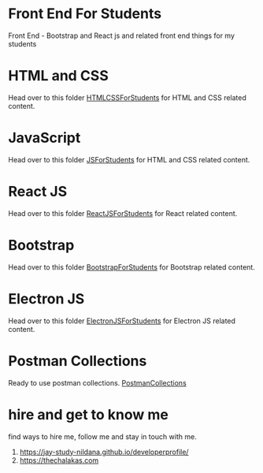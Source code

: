 
# Front End For Students

Front End - Bootstrap and React js and related front end things for my students

# HTML and CSS

Head over to this folder [HTMLCSSForStudents](HTMLCSSForStudents) for HTML and CSS related content.

# JavaScript

Head over to this folder [JSForStudents](JSForStudents) for HTML and CSS related content.

# React JS

Head over to this folder [ReactJSForStudents](ReactJSForStudents) for React related content.

# Bootstrap

Head over to this folder [BootstrapForStudents](BootstrapForStudents) for Bootstrap related content.

# Electron JS

Head over to this folder [ElectronJSForStudents](ElectronJSForStudents) for Electron JS related content.

# Postman Collections

Ready to use postman collections. [PostmanCollections](PostmanCollections)

# hire and get to know me

find ways to hire me, follow me and stay in touch with me.

1. https://jay-study-nildana.github.io/developerprofile/
1. https://thechalakas.com
